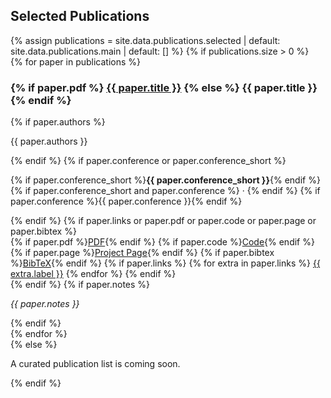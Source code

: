 <section id="publications" class="section">
  <h2 class="section-title">Selected Publications</h2>
  {% assign publications = site.data.publications.selected | default: site.data.publications.main | default: [] %}
  {% if publications.size > 0 %}
  <div class="publication-list">
    {% for paper in publications %}
    <article class="publication">
      <h3 class="publication__title">
        {% if paper.pdf %}
        <a href="{{ paper.pdf }}">{{ paper.title }}</a>
        {% else %}
        {{ paper.title }}
        {% endif %}
      </h3>
      {% if paper.authors %}
      <p class="publication__meta">{{ paper.authors }}</p>
      {% endif %}
      {% if paper.conference or paper.conference_short %}
      <p class="publication__meta">
        {% if paper.conference_short %}<strong>{{ paper.conference_short }}</strong>{% endif %}
        {% if paper.conference_short and paper.conference %} · {% endif %}
        {% if paper.conference %}{{ paper.conference }}{% endif %}
      </p>
      {% endif %}
      {% if paper.links or paper.pdf or paper.code or paper.page or paper.bibtex %}
      <div class="publication__links">
        {% if paper.pdf %}<a href="{{ paper.pdf }}">PDF</a>{% endif %}
        {% if paper.code %}<a href="{{ paper.code }}">Code</a>{% endif %}
        {% if paper.page %}<a href="{{ paper.page }}">Project Page</a>{% endif %}
        {% if paper.bibtex %}<a href="{{ paper.bibtex }}">BibTeX</a>{% endif %}
        {% if paper.links %}
          {% for extra in paper.links %}
          <a href="{{ extra.url }}">{{ extra.label }}</a>
          {% endfor %}
        {% endif %}
      </div>
      {% endif %}
      {% if paper.notes %}
      <p class="publication__meta"><em>{{ paper.notes }}</em></p>
      {% endif %}
    </article>
    {% endfor %}
  </div>
  {% else %}
  <p class="empty-state">A curated publication list is coming soon.</p>
  {% endif %}
</section>
